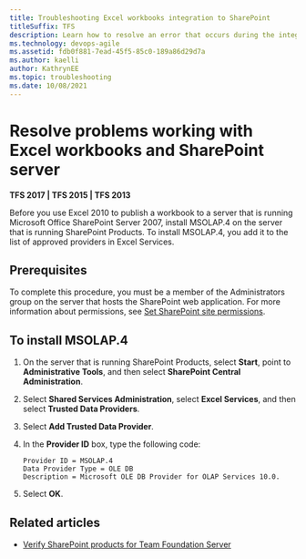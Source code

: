 ```yaml
---
title: Troubleshooting Excel workbooks integration to SharePoint
titleSuffix: TFS
description: Learn how to resolve an error that occurs during the integration of SharePoint and an Excel workbook. 
ms.technology: devops-agile
ms.assetid: fdb0f881-7ead-45f5-85c0-189a86d29d7a
ms.author: kaelli
author: KathrynEE
ms.topic: troubleshooting
ms.date: 10/08/2021
---
```


# Resolve problems working with Excel workbooks and SharePoint server


**TFS 2017 | TFS 2015 | TFS 2013**

Before you use Excel 2010 to publish a workbook to a server that is running Microsoft Office SharePoint Server 2007, install MSOLAP.4 on the server that is running SharePoint Products. To install MSOLAP.4, you add it to the list of approved providers in Excel Services.  
  
## Prerequisites   
  
To complete this procedure, you must be a member of the Administrators group on the server that hosts the SharePoint web application. For more information about permissions, see [Set SharePoint site permissions](/previous-versions/azure/devops/report/sharepoint-dashboards/set-sharepoint-permissions).  
  
## To install MSOLAP.4  
  
1.  On the server that is running SharePoint Products, select **Start**, point to **Administrative Tools**, and then select **SharePoint Central Administration**.  
  
2.  Select **Shared Services Administration**, select **Excel Services**, and then select **Trusted Data Providers**.  
  
3.  Select **Add Trusted Data Provider**.  
  
4.  In the **Provider ID** box, type the following code:  
  
    ```  
    Provider ID = MSOLAP.4  
    Data Provider Type = OLE DB  
    Description = Microsoft OLE DB Provider for OLAP Services 10.0.  
    ```  
  
5.  Select **OK**.  
  
## Related articles
 
- [Verify SharePoint products for Team Foundation Server](/previous-versions/azure/devops/server/sharepoint/verify-sharepoint)
